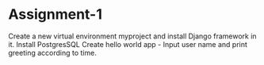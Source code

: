 # Assignment-1
Create a new virtual environment myproject and install Django framework in it. Install PostgresSQL  Create hello world app - Input user name and  print greeting according to time. 
